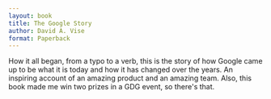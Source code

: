 ```yaml
---
layout: book
title: The Google Story
author: David A. Vise
format: Paperback
---
```


How it all began, from a typo to a verb, this is the story of how Google came up to be what it is today and how it has changed over the years. An inspiring account of an amazing product and an amazing team. Also, this book made me win two prizes in a GDG event, so there's that.
